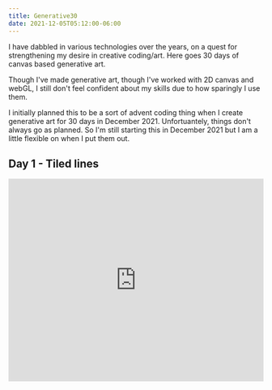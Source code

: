 ```yaml
---
title: Generative30
date: 2021-12-05T05:12:00-06:00
---
```


I have dabbled in various technologies over the years, on a quest for strengthening
my desire in creative coding/art. Here goes 30 days of canvas based generative art.
<!--more-->

Though I've made generative art, though I've worked with
2D canvas and webGL, I still don't feel confident about my skills due to how sparingly
I use them.

I initially planned this to be a sort of advent coding thing when I create generative
art for 30 days in December 2021. Unfortuantely, things don't always go as planned.
So I'm still starting this in December 2021 but I am a little flexible on when I put
them out.

## Day 1 - Tiled lines

<iframe height="400" style="width: 100%;" scrolling="no" title="Tiled Lines" src="https://codepen.io/josephrexme/embed/preview/vYeLedb?default-tab=result&theme-id=39976" frameborder="no" loading="lazy" allowtransparency="true" allowfullscreen="true">
  See the Pen <a href="https://codepen.io/josephrexme/pen/vYeLedb">
  Tiled Lines</a> by Joseph Rex (<a href="https://codepen.io/josephrexme">@josephrexme</a>)
  on <a href="https://codepen.io">CodePen</a>.
</iframe>
